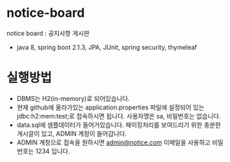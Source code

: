 # notice-board
notice board : 공지사항 게시판
- java 8, spring boot 2.1.3, JPA, JUnit, spring security, thymeleaf

# 실행방법
- DBMS는 H2(in-memory)로 되어있습니다.
- 현재 github에 올라가있는 application.properties 파일에 설정되어 있는 jdbc:h2:mem:test;로 접속하시면 됩니다. 사용자명은 sa, 비밀번호는 없습니다.
- data.sql에 샘플데이터가 들어가있습니다. 페이징처리를 보여드리기 위한 충분한 게시글이 있고, ADMIN 계정이 들어갑니다. 
- ADMIN 계정으로 접속을 원하시면 admin@notice.com 이메일을 사용하고 비밀번호는 1234 입니다.
